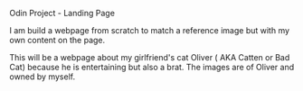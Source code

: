 Odin Project - Landing Page

I am build a webpage from scratch to match a reference image but with my own content on the page.

This will be a webpage about my girlfriend's cat Oliver ( AKA Catten or Bad Cat) because he is entertaining but also a brat. The images are of Oliver and owned by myself.